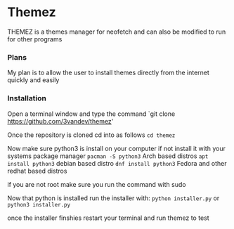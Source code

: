 # Themez
THEMEZ is a themes manager for neofetch and can also be modified to run for other programs

### Plans
My plan is to allow the user to install themes directly from the internet quickly and easily

### Installation
Open a terminal window and type the command
`git clone https://github.com/3vandev/themez'

Once the repository is cloned cd into as follows
`cd themez`

Now make sure python3 is install on your computer if not install it with your systems package manager
`pacman -S python3` Arch based distros
`apt install python3` debian based distro
`dnf install python3` Fedora and other redhat based distros

if you are not root make sure you run the command with sudo

Now that python is installed run the installer with:
`python installer.py` or
`python3 installer.py`

once the installer finshies restart your terminal and run themez to test